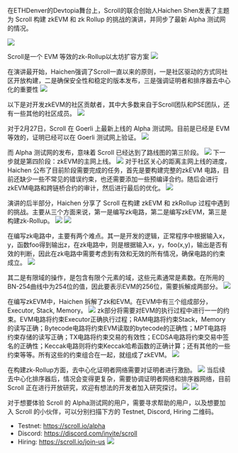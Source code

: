 在ETHDenver的Devtopia舞台上，Scroll的联合创始人Haichen Shen发表了主题为 Scroll 构建 zkEVM 和 zk Rollup 的挑战的演讲，并同步了最新 Alpha 测试网的情况。

![](img/Scroll%20测试网的最新进展-1.png)

Scroll是一个 EVM 等效的zk-Rollup以太坊扩容方案
![](img/Scroll%20测试网的最新进展-2.png)


在演讲最开始，Haichen强调了Scroll一直以来的原则，一是社区驱动的方式同社区开放构建，二是确保安全性和稳定的版本发布，三是强调证明者和排序器去中心化的重要性
![](img/Scroll%20测试网的最新进展-3.png)

以下是对开发zkEVM的社区贡献者，其中大多数来自于Scroll团队和PSE团队，还有一些其他的社区成员。
![](img/Scroll%20测试网的最新进展-4.png)

对于2月27日，Scroll 在 Goerli 上最新上线的 Alpha 测试网。目前是已经是 EVM 等效的，证明已经可以在 Goerli 测试网上验证。
![](img/Scroll%20测试网的最新进展-5.png)

而 Alpha 测试网的发布，意味着 Scroll 已经达到了路线图的第三阶段。
![](img/Scroll%20测试网的最新进展-6.png)
下一步就是第四阶段：zkEVM的主网上线。
![](img/Scroll%20测试网的最新进展-15.png)
对于社区关心的距离主网上线的进度，Haichen 公布了目前阶段需要完成的任务，首先是要构建完整的zkEVM 电路，目前还缺少一些不常见的错误约束，也还需要添加一些预编译合约。随后会进行zkEVM电路和跨链桥合约的审计，然后进行最后的优化。
![](img/Scroll%20测试网的最新进展-16.png)




演讲的后半部分，Haichen 分享了 Scroll 在构建 zkEVM 和 zkRollup 过程中遇到的挑战。主要从三个方面来说，第一是编写zk电路，第二是编写zkEVM，第三是构建zk-Rollup。
![](img/Scroll%20测试网的最新进展-7.png)
![](img/Scroll%20测试网的最新进展-8.png)

在编写zk电路中，主要有两个难点。其一是开发的逻辑，正常程序中根据输入x，y，函数foo得到输出z，在zk电路中，则是根据输入x，y，foo(x,y)，输出是否有效的判断，因此在zk电路中需要考虑到有效和无效的所有情况，确保电路的约束成立。
![](img/Scroll%20测试网的最新进展-9.png)

其二是有限域的操作，是包含有限个元素的域，这些元素通常是素数。在所用的BN-254曲线中为254位的值，因此要表示EVM的256位，需要拆解成两部分。
![](img/Scroll%20测试网的最新进展-10.png)

在编写zkEVM中，Haichen 拆解了zk和EVM。在EVM中有三个组成部分，Executor, Stack, Memory。
![](img/Scroll%20测试网的最新进展-11.png)
zk部分将需要对EVM的执行过程中进行一一的约束。EVM电路将约束Executor正确执行过程；RAM电路将约束Stack，Memory的读写正确；Bytecode电路将约束EVM读取的bytecode的正确性；MPT电路将约束存储的读写正确；TX电路将约束交易的有效性；ECDSA电路将约束交易中签名的正确性；Keccak电路则将约束Keccak哈希函数的正确计算；还有其他的一些约束等等。所有这些的约束组合在一起，就组成了zkEVM。
![](img/Scroll%20测试网的最新进展-12.png)

在构建zk-Rollup方面，去中心化证明者网络需要对证明者进行激励。
![](img/Scroll%20测试网的最新进展-13.png)
当后续去中心化排序器后，情况会变得更复杂，需要协调证明者网络和排序器网络，目前Scroll 正在进行开放研究，欢迎有想法的开发者加入研究探讨。
![](img/Scroll%20测试网的最新进展-14.png)
![](img/Scroll%20测试网的最新进展-18.png)

对于想要体验 Scroll 的 Alpha测试网的用户，需要寻求帮助的用户，以及想要加入 Scroll 的小伙伴，可以分别扫描下方的 Testnet, Discord, Hiring 二维码。
- Testnet: https://scroll.io/alpha
- Discord: https://discord.com/invite/scroll
- Hiring: https://scroll.io/join-us
![](img/Scroll%20测试网的最新进展-17.png)
